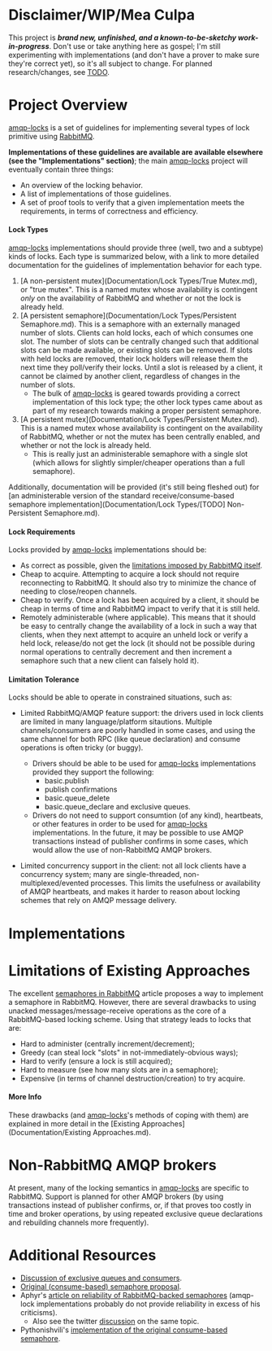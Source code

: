 # Disclaimer/WIP/Mea Culpa
This project is ***brand new, unfinished, and a known-to-be-sketchy work-in-progress***. Don't use or take anything here as gospel; I'm still experimenting with implementations (and don't have a prover to make sure they're correct yet), so it's all subject to change. For planned research/changes, see [TODO](TODO.md).

# Project Overview

[amqp-locks](https://github.com/zbentley/amqp-locks) is a set of guidelines for implementing several types of lock primitive using [RabbitMQ](https://www.rabbitmq.com/).

**Implementations of these guidelines are available are available elsewhere (see the "Implementations" section)**; the main [amqp-locks](https://github.com/zbentley/amqp-locks) project will eventually contain three things:

- An overview of the locking behavior.
- A list of implementations of those guidelines. 
- A set of proof tools to verify that a given implementation meets the requirements, in terms of correctness and efficiency.

#### Lock Types
[amqp-locks](https://github.com/zbentley/amqp-locks) implementations should provide three (well, two and a subtype) kinds of locks. Each type is summarized below, with a link to more detailed documentation for the guidelines of implementation behavior for each type.

1. [A non-persistent mutex](Documentation/Lock Types/True Mutex.md), or "true mutex". This is a named mutex whose availability is contingent _only_ on  the availability of RabbitMQ and whether or not the lock is already held.
2. [A persistent semaphore](Documentation/Lock Types/Persistent Semaphore.md). This is a semaphore with an externally managed number of slots. Clients can hold locks, each of which consumes one slot. The number of slots can be centrally changed such that additional slots can be made available, or existing slots can be removed. If slots with held locks are removed, their lock holders will release them the next time they poll/verify their locks. Until a slot is released by a client, it cannot be claimed by another client, regardless of changes in the number of slots.
	- The bulk of [amqp-locks](https://github.com/zbentley/amqp-locks) is geared towards providing a correct implementation of this lock type; the other lock types came about as part of my research towards making a proper persistent semaphore.
3. [A persistent mutex](Documentation/Lock Types/Persistent Mutex.md). This is a named mutex whose availability is contingent on the availability of RabbitMQ, whether or not the mutex has been centrally enabled, and whether or not the lock is already held.
	- This is really just an administerable semaphore with a single slot (which allows for slightly simpler/cheaper operations than a full semaphore).

Additionally, documentation will be provided (it's still being fleshed out) for [an administerable version of the standard receive/consume-based semaphore implementation](Documentation/Lock Types/[TODO] Non-Persistent Semaphore.md).

#### Lock Requirements
Locks provided by [amqp-locks](https://github.com/zbentley/amqp-locks) implementations should be:

- As correct as possible, given the [limitations imposed by RabbitMQ itself](https://www.rabbitmq.com/partitions.html).
- Cheap to acquire. Attempting to acquire a lock should not require reconnecting to RabbitMQ. It should also try to minimize the chance of needing to close/reopen channels.
- Cheap to verify. Once a lock has been acquired by a client, it should be cheap in terms of time and RabbitMQ impact to verify that it is still held.
- Remotely administerable (where applicable). This means that it should be easy to centrally change the availability of a lock in such a way that clients, when they next attempt to acquire an unheld lock or verify a held lock, release/do not get the lock (it should not be possible during normal operations to centrally decrement and then increment a semaphore such that a new client can falsely hold it).

#### Limitation Tolerance
Locks should be able to operate in constrained situations, such as:

- Limited RabbitMQ/AMQP feature support: the drivers used in lock clients are limited in many language/platform sitautions. Multiple channels/consumers are poorly handled in some cases, and using the same channel for both RPC (like queue declaration) and consume operations is often tricky (or buggy).
	- Drivers should be able to be used for [amqp-locks](https://github.com/zbentley/amqp-locks) implementations provided they support the following:
		- basic.publish
		- publish confirmations
		- basic.queue_delete
		- basic.queue_declare and exclusive queues.
	- Drivers do not need to support consumtion (of any kind), heartbeats, or other features in order to be used for [amqp-locks](https://github.com/zbentley/amqp-locks) implementations. In the future, it may be possible to use AMQP transactions instead of publisher confirms in some cases, which would allow the use of non-RabbitMQ AMQP brokers.

- Limited concurrency support in the client: not all lock clients have a concurrency system; many are single-threaded, non-multiplexed/evented processes. This limits the usefulness or availability of AMQP heartbeats, and makes it harder to reason about locking schemes that rely on AMQP message delivery.

# Implementations

# Limitations of Existing Approaches

The excellent [semaphores in RabbitMQ](https://www.rabbitmq.com/blog/2014/02/19/distributed-semaphores-with-rabbitmq/) article proposes a way to implement a semaphore in RabbitMQ. However, there are several drawbacks to using unacked messages/message-receive operations as the core of a RabbitMQ-based locking scheme.  Using that strategy leads to locks that are:

- Hard to administer (centrally increment/decrement);
- Greedy (can steal lock "slots" in not-immediately-obvious ways);
- Hard to verify (ensure a lock is still acquired);
- Hard to measure (see how many slots are in a semaphore);
- Expensive (in terms of channel destruction/creation) to try acquire.

#### More Info
These drawbacks (and [amqp-locks](https://github.com/zbentley/amqp-locks)'s methods of coping with them) are explained in more detail in the [Existing Approaches](Documentation/Existing Approaches.md).

# Non-RabbitMQ AMQP brokers
At present, many of the locking semantics in [amqp-locks](https://github.com/zbentley/amqp-locks) are specific to RabbitMQ. Support is planned for other AMQP brokers (by using transactions instead of publisher confirms, or, if that proves too costly in time and broker operations, by using repeated exclusive queue declarations and rebuilding channels more frequently).

# Additional Resources
- [Discussion of exclusive queues and consumers](http://rabbitmq.1065348.n5.nabble.com/Exclusive-queues-and-delete-on-disconnect-td14931.html). 
- [Original (consume-based) semaphore proposal](https://www.rabbitmq.com/blog/2014/02/19/distributed-semaphores-with-rabbitmq/). 
- Aphyr's [article on reliability of RabbitMQ-backed semaphores](https://aphyr.com/posts/315-call-me-maybe-rabbitmq) (amqp-lock implementations probably do not provide reliability in excess of his criticisms).
	- Also see the twitter [discussion](https://twitter.com/aphyr/status/436610754083815425) on the same topic.
- Pythonishvili's [implementation of the original consume-based semaphore](https://github.com/pythonishvili/rabbit-semaphore/blob/master/semaphore.py).